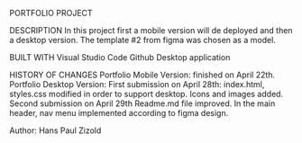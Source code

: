 PORTFOLIO PROJECT

DESCRIPTION
In this project first a mobile version will de deployed and then a desktop version.
The template #2 from figma was chosen as a model.

BUILT WITH
Visual Studio Code
Github Desktop application

HISTORY OF CHANGES
Portfolio Mobile Version: finished on April 22th.
Portfolio Desktop Version: 
    First submission on April 28th: 
        index.html, styles.css modified in order to support desktop. Icons and images added.
    Second submission on April 29th
        Readme.md file improved.
        In the main header, nav menu implemented according to figma design.

Author: Hans Paul Zizold


